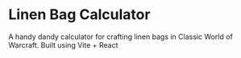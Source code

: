 # Linen Bag Calculator

A handy dandy calculator for crafting linen bags in Classic World of Warcraft. 
Built using Vite + React
